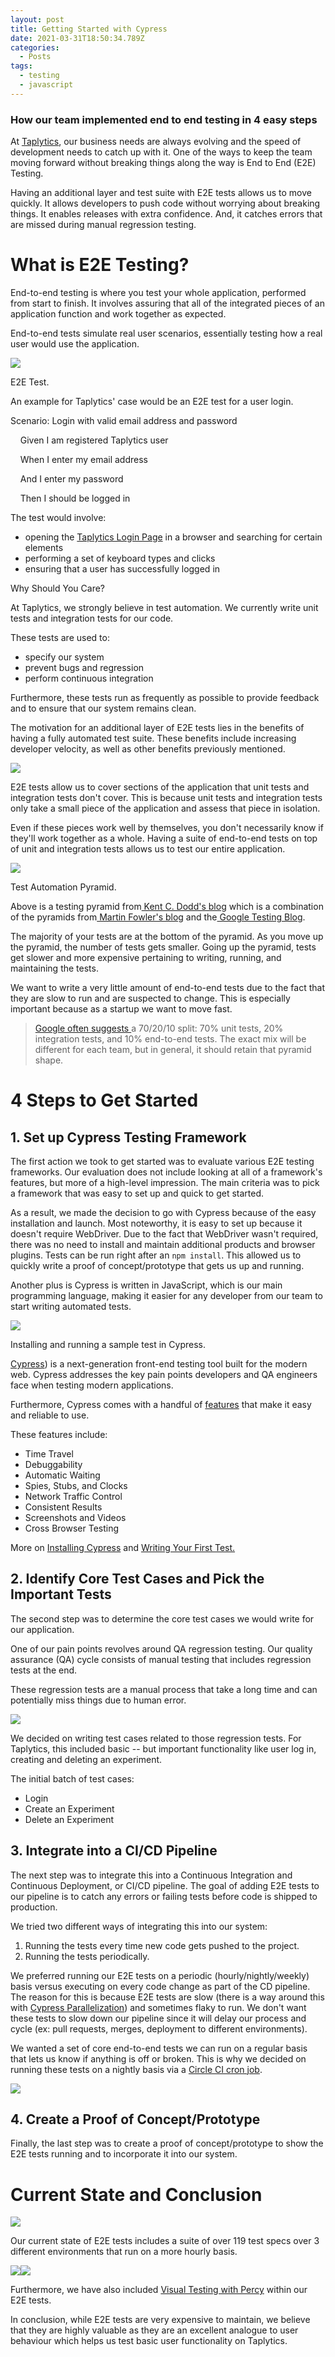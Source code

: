 ```yaml
---
layout: post
title: Getting Started with Cypress
date: 2021-03-31T18:50:34.789Z
categories:
  - Posts
tags:
  - testing
  - javascript
---
```

### How our team implemented end to end testing in 4 easy steps

At [Taplytics](https://taplytics.com/), our business needs are always evolving and the speed of development needs to catch up with it. One of the ways to keep the team moving forward without breaking things along the way is End to End (E2E) Testing.

Having an additional layer and test suite with E2E tests allows us to move quickly. It allows developers to push code without worrying about breaking things. It enables releases with extra confidence. And, it catches errors that are missed during manual regression testing.

What is E2E Testing?
====================

End-to-end testing is where you test your whole application, performed from start to finish. It involves assuring that all of the integrated pieces of an application function and work together as expected.

End-to-end tests simulate real user scenarios, essentially testing how a real user would use the application.

[![](https://taplytics.com/wp-content/uploads/2021/03/wsi-imageoptim-image2-300x238.jpg)](https://twitter.com/Una/status/850451564527591424)

E2E Test.

An example for Taplytics' case would be an E2E test for a user login.

Scenario: Login with valid email address and password

    Given I am registered Taplytics user

    When I enter my email address

    And I enter my password

    Then I should be logged in

The test would involve:

-   opening the [Taplytics Login Page](https://taplytics.com/login) in a browser and searching for certain elements
-   performing a set of keyboard types and clicks
-   ensuring that a user has successfully logged in

Why Should You Care?

At Taplytics, we strongly believe in test automation. We currently write unit tests and integration tests for our code.

These tests are used to:

-   specify our system
-   prevent bugs and regression
-   perform continuous integration

Furthermore, these tests run as frequently as possible to provide feedback and to ensure that our system remains clean.

The motivation for an additional layer of E2E tests lies in the benefits of having a fully automated test suite. These benefits include increasing developer velocity, as well as other benefits previously mentioned.

[![](https://taplytics.com/wp-content/uploads/2021/03/wsi-imageoptim-image5-300x300.gif)](https://giphy.com/gifs/fail-technology-i5RWkVZzVScmY)

E2E tests allow us to cover sections of the application that unit tests and integration tests don't cover. This is because unit tests and integration tests only take a small piece of the application and assess that piece in isolation.

Even if these pieces work well by themselves, you don't necessarily know if they'll work together as a whole. Having a suite of end-to-end tests on top of unit and integration tests allows us to test our entire application.

![](https://taplytics.com/wp-content/uploads/2021/03/wsi-imageoptim-image8-300x165.jpg)

Test Automation Pyramid.

Above is a testing pyramid from[ Kent C. Dodd's blog](https://blog.kentcdodds.com/write-tests-not-too-many-mostly-integration-5e8c7fff591c) which is a combination of the pyramids from[ Martin Fowler's blog](https://martinfowler.com/bliki/TestPyramid.html) and the[ Google Testing Blog](https://testing.googleblog.com/2015/04/just-say-no-to-more-end-to-end-tests.html).

The majority of your tests are at the bottom of the pyramid. As you move up the pyramid, the number of tests gets smaller. Going up the pyramid, tests get slower and more expensive pertaining to writing, running, and maintaining the tests.

We want to write a very little amount of end-to-end tests due to the fact that they are slow to run and are suspected to change. This is especially important because as a startup we want to move fast.

> [Google often suggests ](https://testing.googleblog.com/2015/04/just-say-no-to-more-end-to-end-tests.html)a 70/20/10 split: 70% unit tests, 20% integration tests, and 10% end-to-end tests. The exact mix will be different for each team, but in general, it should retain that pyramid shape.

4 Steps to Get Started
======================

1\. Set up Cypress Testing Framework
------------------------------------

The first action we took to get started was to evaluate various E2E testing frameworks. Our evaluation does not include looking at all of a framework's features, but more of a high-level impression. The main criteria was to pick a framework that was easy to set up and quick to get started.

As a result, we made the decision to go with Cypress because of the easy installation and launch. Most noteworthy, it is easy to set up because it doesn't require WebDriver. Due to the fact that WebDriver wasn't required, there was no need to install and maintain additional products and browser plugins. Tests can be run right after an `npm install`. This allowed us to quickly write a proof of concept/prototype that gets us up and running.

Another plus is Cypress is written in JavaScript, which is our main programming language, making it easier for any developer from our team to start writing automated tests.

![](https://user-images.githubusercontent.com/1271364/31740846-7bf607f0-b420-11e7-855f-41c996040d31.gif)

Installing and running a sample test in Cypress.

[Cypress](https://docs.cypress.io/guides/overview/why-cypress#In-a-nutshell)) is a next-generation front-end testing tool built for the modern web. Cypress addresses the key pain points developers and QA engineers face when testing modern applications.

Furthermore, Cypress comes with a handful of [features](https://docs.cypress.io/guides/overview/why-cypress#Features) that make it easy and reliable to use.

These features include:

-   Time Travel
-   Debuggability
-   Automatic Waiting
-   Spies, Stubs, and Clocks
-   Network Traffic Control
-   Consistent Results
-   Screenshots and Videos
-   Cross Browser Testing

More on [Installing Cypress](https://docs.cypress.io/guides/getting-started/installing-cypress) and [Writing Your First Test.](https://docs.cypress.io/guides/getting-started/writing-your-first-test)

2\. Identify Core Test Cases and Pick the Important Tests
---------------------------------------------------------

The second step was to determine the core test cases we would write for our application.

One of our pain points revolves around QA regression testing. Our quality assurance (QA) cycle consists of manual testing that includes regression tests at the end.

These regression tests are a manual process that take a long time and can potentially miss things due to human error.

![](https://taplytics.com/wp-content/uploads/2021/03/wsi-imageoptim-image4-276x300.jpg)

We decided on writing test cases related to those regression tests. For Taplytics, this included basic -- but important functionality like user log in, creating and deleting an experiment.

The initial batch of test cases:

-   Login
-   Create an Experiment
-   Delete an Experiment

3\. Integrate into a CI/CD Pipeline
-----------------------------------

The next step was to integrate this into a Continuous Integration and Continuous Deployment, or CI/CD pipeline. The goal of adding E2E tests to our pipeline is to catch any errors or failing tests before code is shipped to production.

We tried two different ways of integrating this into our system:

1.  Running the tests every time new code gets pushed to the project.
2.  Running the tests periodically.

We preferred running our E2E tests on a periodic (hourly/nightly/weekly) basis versus executing on every code change as part of the CD pipeline. The reason for this is because E2E tests are slow (there is a way around this with [Cypress Parallelization](https://docs.cypress.io/guides/guides/parallelization)) and sometimes flaky to run. We don't want these tests to slow down our pipeline since it will delay our process and cycle (ex: pull requests, merges, deployment to different environments).

We wanted a set of core end-to-end tests we can run on a regular basis that lets us know if anything is off or broken. This is why we decided on running these tests on a nightly basis via a [Circle CI cron job](https://circleci.com/docs/2.0/workflows/#scheduling-a-workflow).

![](https://taplytics.com/wp-content/uploads/2021/03/wsi-imageoptim-nightlies2-e1617137275583.jpg)

4\. Create a Proof of Concept/Prototype
---------------------------------------

Finally, the last step was to create a proof of concept/prototype to show the E2E tests running and to incorporate it into our system.

Current State and Conclusion
============================

![](https://taplytics.com/wp-content/uploads/2021/03/wsi-imageoptim-cypress-dashboard-1024x705.jpg)

Our current state of E2E tests includes a suite of over 119 test specs over 3 different environments that run on a more hourly basis.

![](https://taplytics.com/wp-content/uploads/2021/03/wsi-imageoptim-image3-1-300x107.png)![](http://taplytics.com/wp-content/uploads/2021/03/wsi-imageoptim-image6-1-300x104.png)

Furthermore, we have also included [Visual Testing with Percy](https://percy.io/visual-testing) within our E2E tests.

In conclusion, while E2E tests are very expensive to maintain, we believe that they are highly valuable as they are an excellent analogue to user behaviour which helps us test basic user functionality on Taplytics.